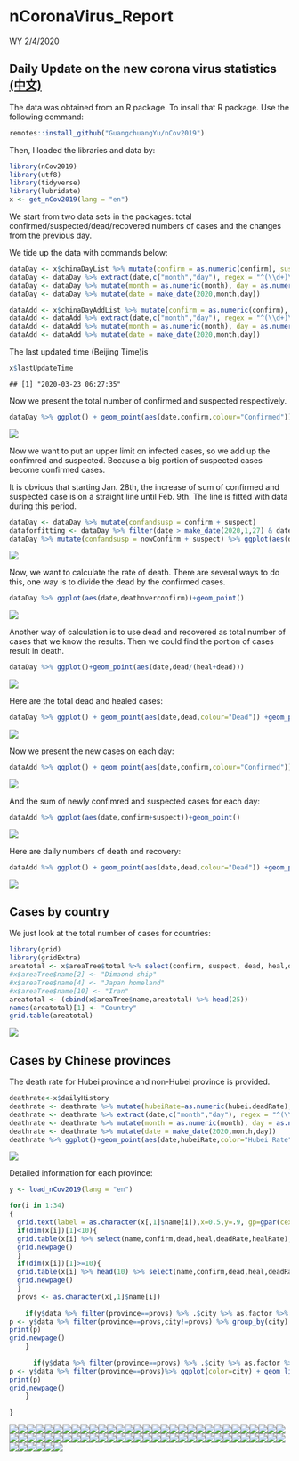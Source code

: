 nCoronaVirus\_Report
================
WY
2/4/2020

## Daily Update on the new corona virus statistics [(中文)](https://github.com/Wenlong-Y/New_Corona_Virus/blob/master/Report_CN.md)

The data was obtained from an R package. To insall that R package. Use
the following command:

``` r
remotes::install_github("GuangchuangYu/nCov2019")
```

Then, I loaded the libraries and data by:

``` r
library(nCov2019)
library(utf8)
library(tidyverse)
library(lubridate)
x <- get_nCov2019(lang = "en")
```

We start from two data sets in the packages: total
confirmed/suspected/dead/recovered numbers of cases and the changes from
the previous day.

We tide up the data with commands below:

``` r
dataDay <- x$chinaDayList %>% mutate(confirm = as.numeric(confirm), suspect = as.numeric(suspect), dead = as.numeric(dead), heal = as.numeric(heal), deathoverconfirm = dead/confirm)
dataDay <- dataDay %>% extract(date,c("month","day"), regex = "^(\\d+)\\.(\\d+)$",remove = FALSE) 
dataDay <- dataDay %>% mutate(month = as.numeric(month), day = as.numeric(day))
dataDay <- dataDay %>% mutate(date = make_date(2020,month,day))

dataAdd <- x$chinaDayAddList %>% mutate(confirm = as.numeric(confirm), suspect = as.numeric(suspect), dead = as.numeric(dead), heal = as.numeric(heal), deathoverconfirm = dead/confirm)
dataAdd <- dataAdd %>% extract(date,c("month","day"), regex = "^(\\d+)\\.(\\d+)$",remove = FALSE) 
dataAdd <- dataAdd %>% mutate(month = as.numeric(month), day = as.numeric(day))
dataAdd <- dataAdd %>% mutate(date = make_date(2020,month,day))
```

The last updated time (Beijing Time)is

``` r
x$lastUpdateTime
```

    ## [1] "2020-03-23 06:27:35"

Now we present the total number of confirmed and suspected respectively.

``` r
dataDay %>% ggplot() + geom_point(aes(date,confirm,colour="Confirmed")) +geom_point(aes(date,suspect,color="Suspect")) +theme(legend.position="right")+ylab("Number of cases")+labs(colour="Type")+scale_color_manual(values=c("blue","red"))
```

![](Report_files/figure-gfm/unnamed-chunk-3-1.png)<!-- -->

Now we want to put an upper limit on infected cases, so we add up the
confimred and suspected. Because a big portion of suspected cases become
confirmed cases.

It is obvious that starting Jan. 28th, the increase of sum of confirmed
and suspected case is on a straight line until Feb. 9th. The line is
fitted with data during this period.

``` r
dataDay <- dataDay %>% mutate(confandsusp = confirm + suspect)
dataforfitting <- dataDay %>% filter(date > make_date(2020,1,27) & date < make_date(2020,2,9)) 
dataDay %>% mutate(confandsusp = nowConfirm + suspect) %>% ggplot(aes(date,confandsusp))+geom_point()
```

![](Report_files/figure-gfm/unnamed-chunk-4-1.png)<!-- -->

Now, we want to calculate the rate of death. There are several ways to
do this, one way is to divide the dead by the confirmed cases.

``` r
dataDay %>% ggplot(aes(date,deathoverconfirm))+geom_point()
```

![](Report_files/figure-gfm/unnamed-chunk-5-1.png)<!-- -->

Another way of calculation is to use dead and recovered as total number
of cases that we know the results. Then we could find the portion of
cases result in death.

``` r
dataDay %>% ggplot()+geom_point(aes(date,dead/(heal+dead)))
```

![](Report_files/figure-gfm/unnamed-chunk-6-1.png)<!-- -->

Here are the total dead and healed cases:

``` r
dataDay %>% ggplot() + geom_point(aes(date,dead,colour="Dead")) +geom_point(aes(date,heal,color="Healed")) +theme(legend.position="right")+ylab("Number of cases")+labs(colour="Type")+scale_color_manual(values=c("black","red"))
```

![](Report_files/figure-gfm/unnamed-chunk-7-1.png)<!-- -->

Now we present the new cases on each day:

``` r
dataAdd %>% ggplot() + geom_point(aes(date,confirm,colour="Confirmed")) +geom_point(aes(date,suspect,color="Suspect")) +theme(legend.position="right")+ylab("Number of cases")+labs(colour="Type")+scale_color_manual(values=c("blue","red"))
```

![](Report_files/figure-gfm/unnamed-chunk-8-1.png)<!-- -->

And the sum of newly confimred and suspected cases for each day:

``` r
dataAdd %>% ggplot(aes(date,confirm+suspect))+geom_point()
```

![](Report_files/figure-gfm/unnamed-chunk-9-1.png)<!-- -->

Here are daily numbers of death and recovery:

``` r
dataAdd %>% ggplot() + geom_point(aes(date,dead,colour="Dead")) +geom_point(aes(date,heal,color="Healed")) +theme(legend.position="right")+ylab("Number of cases")+labs(colour="Type")+scale_color_manual(values=c("black","red"))
```

![](Report_files/figure-gfm/unnamed-chunk-10-1.png)<!-- -->

## Cases by country

We just look at the total number of cases for countries:

``` r
library(grid)
library(gridExtra)
areatotal <- x$areaTree$total %>% select(confirm, suspect, dead, heal,deadRate,healRate)
#x$areaTree$name[2] <- "Dimaond ship"
#x$areaTree$name[4] <- "Japan homeland"
#x$areaTree$name[10] <- "Iran"
areatotal <- (cbind(x$areaTree$name,areatotal) %>% head(25))
names(areatotal)[1] <- "Country"  
grid.table(areatotal)
```

![](Report_files/figure-gfm/unnamed-chunk-11-1.png)<!-- -->

## Cases by Chinese provinces

The death rate for Hubei province and non-Hubei province is provided.

``` r
deathrate<-x$dailyHistory
deathrate <- deathrate %>% mutate(hubeiRate=as.numeric(hubei.deadRate), notHubeiRate=as.numeric(notHubei.deadRate), countryRate=as.numeric(country.deadRate))
deathrate <- deathrate %>% extract(date,c("month","day"), regex = "^(\\d+)\\.(\\d+)$",remove = FALSE) 
deathrate <- deathrate %>% mutate(month = as.numeric(month), day = as.numeric(day))
deathrate <- deathrate %>% mutate(date = make_date(2020,month,day))
deathrate %>% ggplot()+geom_point(aes(date,hubeiRate,color="Hubei Rate"))+geom_point(aes(date,notHubeiRate,color="non-Hubei Rate"))+geom_point(aes(date,countryRate,color="country Rate"))+ ylab("Percentage(%)")
```

![](Report_files/figure-gfm/unnamed-chunk-12-1.png)<!-- -->

Detailed information for each province:

``` r
y <- load_nCov2019(lang = "en")
```

``` r
for(i in 1:34)
{
  grid.text(label = as.character(x[,1]$name[i]),x=0.5,y=.9, gp=gpar(cex=2))
  if(dim(x[i])[1]<10){
  grid.table(x[i] %>% select(name,confirm,dead,heal,deadRate,healRate),vp=viewport(x=0.5,y=.5,width=1,height=1))
  grid.newpage()
  }
  if(dim(x[i])[1]>=10){
  grid.table(x[i] %>% head(10) %>% select(name,confirm,dead,heal,deadRate,healRate),vp=viewport(x=0.5,y=.5,width=1,height=1))
  grid.newpage()
  }
  provs <- as.character(x[,1]$name[i])
  
    if(y$data %>% filter(province==provs) %>% .$city %>% as.factor %>% levels %>% length != 1){
p <- y$data %>% filter(province==provs,city!=provs) %>% group_by(city) %>% ggplot(color=city) + geom_line(aes(time,cum_confirm,color=city))+geom_point(aes(time,cum_confirm,color=city))+ylab(paste(provs," confirmed"))
print(p)
grid.newpage()
    }
  
      if(y$data %>% filter(province==provs) %>% .$city %>% as.factor %>% levels %>% length == 1){
p <- y$data %>% filter(province==provs)%>% ggplot(color=city) + geom_line(aes(time,cum_confirm,color=city))+geom_point(aes(time,cum_confirm,color=city))+ylab(paste(provs," confirmed"))
print(p)
grid.newpage()
    }
  
}
```

![](Report_files/figure-gfm/unnamed-chunk-14-1.png)<!-- -->![](Report_files/figure-gfm/unnamed-chunk-14-2.png)<!-- -->![](Report_files/figure-gfm/unnamed-chunk-14-3.png)<!-- -->![](Report_files/figure-gfm/unnamed-chunk-14-4.png)<!-- -->![](Report_files/figure-gfm/unnamed-chunk-14-5.png)<!-- -->![](Report_files/figure-gfm/unnamed-chunk-14-6.png)<!-- -->![](Report_files/figure-gfm/unnamed-chunk-14-7.png)<!-- -->![](Report_files/figure-gfm/unnamed-chunk-14-8.png)<!-- -->![](Report_files/figure-gfm/unnamed-chunk-14-9.png)<!-- -->![](Report_files/figure-gfm/unnamed-chunk-14-10.png)<!-- -->![](Report_files/figure-gfm/unnamed-chunk-14-11.png)<!-- -->![](Report_files/figure-gfm/unnamed-chunk-14-12.png)<!-- -->![](Report_files/figure-gfm/unnamed-chunk-14-13.png)<!-- -->![](Report_files/figure-gfm/unnamed-chunk-14-14.png)<!-- -->![](Report_files/figure-gfm/unnamed-chunk-14-15.png)<!-- -->![](Report_files/figure-gfm/unnamed-chunk-14-16.png)<!-- -->![](Report_files/figure-gfm/unnamed-chunk-14-17.png)<!-- -->![](Report_files/figure-gfm/unnamed-chunk-14-18.png)<!-- -->![](Report_files/figure-gfm/unnamed-chunk-14-19.png)<!-- -->![](Report_files/figure-gfm/unnamed-chunk-14-20.png)<!-- -->![](Report_files/figure-gfm/unnamed-chunk-14-21.png)<!-- -->![](Report_files/figure-gfm/unnamed-chunk-14-22.png)<!-- -->![](Report_files/figure-gfm/unnamed-chunk-14-23.png)<!-- -->![](Report_files/figure-gfm/unnamed-chunk-14-24.png)<!-- -->![](Report_files/figure-gfm/unnamed-chunk-14-25.png)<!-- -->![](Report_files/figure-gfm/unnamed-chunk-14-26.png)<!-- -->![](Report_files/figure-gfm/unnamed-chunk-14-27.png)<!-- -->![](Report_files/figure-gfm/unnamed-chunk-14-28.png)<!-- -->![](Report_files/figure-gfm/unnamed-chunk-14-29.png)<!-- -->![](Report_files/figure-gfm/unnamed-chunk-14-30.png)<!-- -->![](Report_files/figure-gfm/unnamed-chunk-14-31.png)<!-- -->![](Report_files/figure-gfm/unnamed-chunk-14-32.png)<!-- -->![](Report_files/figure-gfm/unnamed-chunk-14-33.png)<!-- -->![](Report_files/figure-gfm/unnamed-chunk-14-34.png)<!-- -->![](Report_files/figure-gfm/unnamed-chunk-14-35.png)<!-- -->![](Report_files/figure-gfm/unnamed-chunk-14-36.png)<!-- -->![](Report_files/figure-gfm/unnamed-chunk-14-37.png)<!-- -->![](Report_files/figure-gfm/unnamed-chunk-14-38.png)<!-- -->![](Report_files/figure-gfm/unnamed-chunk-14-39.png)<!-- -->![](Report_files/figure-gfm/unnamed-chunk-14-40.png)<!-- -->![](Report_files/figure-gfm/unnamed-chunk-14-41.png)<!-- -->![](Report_files/figure-gfm/unnamed-chunk-14-42.png)<!-- -->![](Report_files/figure-gfm/unnamed-chunk-14-43.png)<!-- -->![](Report_files/figure-gfm/unnamed-chunk-14-44.png)<!-- -->![](Report_files/figure-gfm/unnamed-chunk-14-45.png)<!-- -->![](Report_files/figure-gfm/unnamed-chunk-14-46.png)<!-- -->![](Report_files/figure-gfm/unnamed-chunk-14-47.png)<!-- -->![](Report_files/figure-gfm/unnamed-chunk-14-48.png)<!-- -->![](Report_files/figure-gfm/unnamed-chunk-14-49.png)<!-- -->![](Report_files/figure-gfm/unnamed-chunk-14-50.png)<!-- -->![](Report_files/figure-gfm/unnamed-chunk-14-51.png)<!-- -->![](Report_files/figure-gfm/unnamed-chunk-14-52.png)<!-- -->![](Report_files/figure-gfm/unnamed-chunk-14-53.png)<!-- -->![](Report_files/figure-gfm/unnamed-chunk-14-54.png)<!-- -->![](Report_files/figure-gfm/unnamed-chunk-14-55.png)<!-- -->![](Report_files/figure-gfm/unnamed-chunk-14-56.png)<!-- -->![](Report_files/figure-gfm/unnamed-chunk-14-57.png)<!-- -->![](Report_files/figure-gfm/unnamed-chunk-14-58.png)<!-- -->![](Report_files/figure-gfm/unnamed-chunk-14-59.png)<!-- -->![](Report_files/figure-gfm/unnamed-chunk-14-60.png)<!-- -->![](Report_files/figure-gfm/unnamed-chunk-14-61.png)<!-- -->![](Report_files/figure-gfm/unnamed-chunk-14-62.png)<!-- -->![](Report_files/figure-gfm/unnamed-chunk-14-63.png)<!-- -->![](Report_files/figure-gfm/unnamed-chunk-14-64.png)<!-- -->![](Report_files/figure-gfm/unnamed-chunk-14-65.png)<!-- -->![](Report_files/figure-gfm/unnamed-chunk-14-66.png)<!-- -->![](Report_files/figure-gfm/unnamed-chunk-14-67.png)<!-- -->![](Report_files/figure-gfm/unnamed-chunk-14-68.png)<!-- -->

